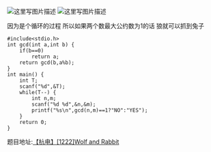 ![这里写图片描述](http://img.blog.csdn.net/20160720100842078)
![这里写图片描述](http://img.blog.csdn.net/20160720100847595)

因为是个循环的过程
所以如果两个数最大公约数为1的话
狼就可以抓到兔子

```
#include<stdio.h>
int gcd(int a,int b) {
    if(b==0)
        return a;
    return gcd(b,a%b);
}
int main() {
    int T;
    scanf("%d",&T);
    while(T--) {
        int n,m;
        scanf("%d %d",&n,&m);
        printf("%s\n",gcd(n,m)==1?"NO":"YES");
    }
    return 0;
}
```


题目地址:[【杭电】[1222]Wolf and Rabbit](http://acm.hdu.edu.cn/showproblem.php?pid=1222)